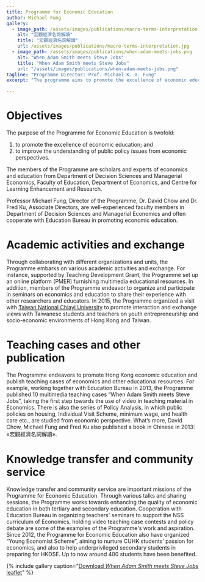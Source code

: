 ```yaml
---
title: Programme for Economic Education
author: Michael Fung
gallery:
  - image_path: /assets/images/publications/macro-terms-interpretation.jpg
    alt: "宏觀經濟名詞解讀"
    title: "宏觀經濟名詞解讀"
    url: /assets/images/publications/macro-terms-interpretation.jpg
  - image_path: /assets/images/publications/when-adam-meets-jobs.png
    alt: "When Adam Smith meets Steve Jobs"
    title: "When Adam Smith meets Steve Jobs"
    url: "/assets/images/publications/when-adam-meets-jobs.png"
tagline: "Programme Director: Prof. Michael K. Y. Fung"
excerpt: "The programme aims to promote the excellence of economic education and to improve the understanding of public policy issues from economic perspectives."

---
```


# Objectives

The purpose of the Programme for Economic Education is twofold:
1. to promote the excellence of economic education; and
2. to improve the understanding of public policy issues from economic perspectives.

The members of the Programme are scholars and experts of economics and education from Department of Decision Sciences and Managerial Economics, Faculty of Education, Department of Economics, and Centre for Learning Enhancement and Research.

Professor Michael Fung, Director of the Programme, Dr. David Chow and Dr. Fred Ku, Associate Directors, are well-experienced faculty members in Department of Decision Sciences and Managerial Economics and often cooperate with Education Bureau in promoting economic education.

# Academic activities and exchange

Through collaborating with different organizations and units, the Programme embarks on various academic activities and exchange. For instance, supported by Teaching Development Grant, the Programme set up an online platform (PMER) furnishing multimedia educational resources. In addition, members of the Programme endeavor to organize and participate in seminars on economics and education to share their experience with other researchers and educators. In 2015, the Programme organized a visit with [Taiwan National Chiayi University](https://www.ncyu.edu.tw/eng/) to promote interaction and exchange views with Taiwanese students and teachers on youth entrepreneurship and socio-economic environments of Hong Kong and Taiwan.

# Teaching cases and other publication

The Programme endeavors to promote Hong Kong economic education and publish teaching cases of economics and other educational resources. For example, working together with Education Bureau in 2013, the Programme published 10 multimedia teaching cases “When Adam Smith meets Steve Jobs”, taking the first step towards the use of video in teaching material in Economics. There is also the series of Policy Analysis, in which public policies on housing, Individual Visit Scheme, minimum wage, and health care etc., are studied from economic perspective. What’s more, David Chow, Michael Fung and Fred Ku also published a book in Chinese in 2013: «宏觀經濟名詞解讀».



# Knowledge transfer and community service

Knowledge transfer and community service are important missions of the Programme for Economic Education. Through various talks and sharing sessions, the Programme works towards enhancing the quality of economic education in both tertiary and secondary education. Cooperation with Education Bureau in organizing teachers' seminars to support the NSS curriculum of Economics, holding video teaching case contests and policy debate are some of the examples of the Programme's work and aspiration. Since 2012, the Programme for Economic Education also have organized “Young Economist Scheme”, aiming to nurture CUHK students’ passion for economics, and also to help underprivileged secondary students in preparing for HKDSE. Up to now around 400 students have been benefited.

{% include gallery caption="[Download *When Adam Smith meets Steve Jobs* leaflet](assets/images/publications/AmJ_leaflet.pdf)" %}